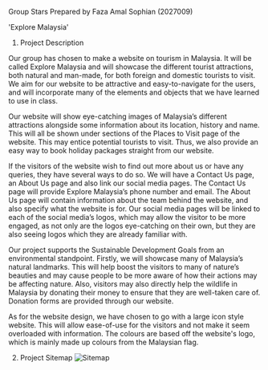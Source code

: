 Group Stars
Prepared by Faza Amal Sophian (2027009)

'Explore Malaysia'

1) Project Description

Our group has chosen to make a website on tourism in Malaysia. It will be called Explore Malaysia and will showcase the different tourist attractions, both natural and man-made, for both foreign and domestic tourists to visit. We aim for our website to be attractive and easy-to-navigate for the users, and will incorporate many of the elements and objects that we have learned to use in class.

Our website will show eye-catching images of Malaysia’s different attractions alongside some information about its location, history and name. This will all be shown under sections of the Places to Visit page of the website. This may entice potential tourists to visit. Thus, we also provide an easy way to book holiday packages straight from our website.

If the visitors of the website wish to find out more about us or have any queries, they have several ways to do so. We will have a Contact Us page, an About Us page and also link our social media pages. The Contact Us page will provide Explore Malaysia’s phone number and email. The About Us page will contain information about the team behind the website, and also specify what the website is for. Our social media pages will be linked to each of the social media’s logos, which may allow the visitor to be more engaged, as not only are the logos eye-catching on their own, but they are also seeing logos which they are already familiar with.

Our project supports the Sustainable Development Goals from an environmental standpoint. Firstly, we will showcase many of Malaysia’s natural landmarks. This will help boost the visitors to many of nature’s beauties and may cause people to be more aware of how their actions may be affecting nature. Also, visitors may also directly help the wildlife in Malaysia by donating their money to ensure that they are well-taken care of. Donation forms are provided through our website.

As for the website design, we have chosen to go with a large icon style website. This will allow ease-of-use for the visitors and not make it seem overloaded with information. The colours are based off the website's logo, which is mainly made up colours from the Malaysian flag.

2) Project Sitemap
![Sitemap](images/waterpark.jpg")